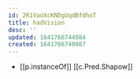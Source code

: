 ```yaml
---
id: 2R1VaoXcKNDgUqdBfdhoT
title: hadVision
desc: ''
updated: 1641766744984
created: 1641766740987
---
```



- [[p.instanceOf]] [[c.Pred.Shapow]]

